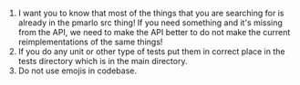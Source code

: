 1. I want you to know that most of the things that you are searching for is already in the pmarlo src thing! If you need something and it's missing from the API, we need to make the API better to do not make the current reimplementations of the same things!
2. If you do any unit or other type of tests put them in correct place in the tests directory which is in the main directory.
3. Do not use emojis in codebase.